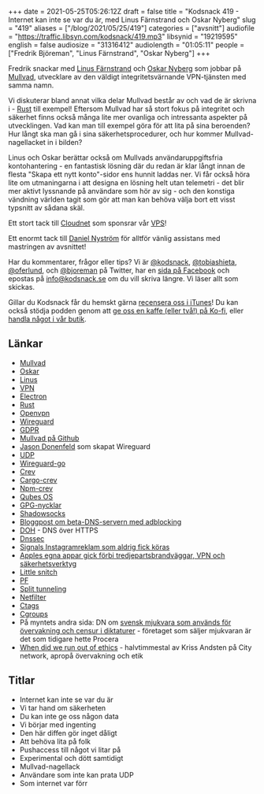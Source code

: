+++
date = 2021-05-25T05:26:12Z
draft = false
title = "Kodsnack 419 - Internet kan inte se var du är, med Linus Färnstrand och Oskar Nyberg"
slug = "419"
aliases = ["/blog/2021/05/25/419"]
categories = ["avsnitt"]
audiofile = "https://traffic.libsyn.com/kodsnack/419.mp3"
libsynid = "19219595"
english = false
audiosize = "31316412"
audiolength = "01:05:11"
people = ["Fredrik Björeman", "Linus Färnstrand", "Oskar Nyberg"]
+++

Fredrik snackar med [Linus Färnstrand](https://github.com/faern) och [Oskar Nyberg](https://www.linkedin.com/in/oskar-nyberg/) som jobbar på [Mullvad](https://mullvad.net/sv/), utvecklare av den väldigt integritetsvärnande VPN-tjänsten med samma namn.

Vi diskuterar bland annat vilka delar Mullvad består av och vad de är skrivna i - [Rust](https://en.wikipedia.org/wiki/Rust_%28programming_language%29) till exempel! Eftersom Mullvad har så stort fokus på integritet och säkerhet finns också många lite mer ovanliga och intressanta aspekter på utvecklingen. Vad kan man till exempel göra för att lita på sina beroenden? Hur långt ska man gå i sina säkerhetsprocedurer, och hur kommer Mullvad-nagellacket in i bilden?

Linus och Oskar berättar också om Mullvads användaruppgiftsfria kontohantering - en fantastisk lösning där du redan är klar långt innan de flesta "Skapa ett nytt konto"-sidor ens hunnit laddas ner. Vi får också höra lite om utmaningarna i att designa en lösning helt utan telemetri - det blir mer aktivt lyssnande på användare som hör av sig - och den konstiga vändning världen tagit som gör att man kan behöva välja bort ett visst typsnitt av sådana skäl.

Ett stort tack till [Cloudnet](https://www.cloudnet.se) som sponsrar vår [VPS](https://en.wikipedia.org/wiki/Virtual_private_server)!

Ett enormt tack till [Daniel Nyström](https://www.facebook.com/TONITIUSMEDIA) för alltför vänlig assistans med mastringen av avsnittet! 

Har du kommentarer, frågor eller tips? Vi är [@kodsnack](https://www.twitter.com/kodsnack), [@tobiashieta](https://www.twitter.com/tobiashieta), [@oferlund](https://www.twitter.com/oferlund), och [@bjoreman](https://www.twitter.com/bjoreman) på Twitter, har en [sida på Facebook](https://www.facebook.com/kodsnack) och epostas på [info@kodsnack.se](mailto:info@kodsnack.se) om du vill skriva längre. Vi läser allt som skickas.

Gillar du Kodsnack får du hemskt gärna [recensera oss i iTunes](https://itunes.apple.com/se/podcast/kodsnack/id561631498?l=en)! Du kan också stödja podden genom att <a href="https://ko-fi.com/kodsnack" rel="payment">ge oss en kaffe (eller två!) på Ko-fi</a>, eller [handla något i vår butik](https://shop.spreadshirt.se/kodsnack/).

## Länkar ##
* [Mullvad](https://mullvad.net/sv/)
* [Oskar](https://www.linkedin.com/in/oskar-nyberg/)
* [Linus](https://github.com/faern)
* [VPN](https://en.wikipedia.org/wiki/Virtual_private_network)
* [Electron](https://en.wikipedia.org/wiki/Electron_%28software_framework%29)
* [Rust](https://en.wikipedia.org/wiki/Rust_%28programming_language%29)
* [Openvpn](https://en.wikipedia.org/wiki/OpenVPN)
* [Wireguard](https://en.wikipedia.org/wiki/WireGuard)
* [GDPR](https://en.wikipedia.org/wiki/General_Data_Protection_Regulation)
* [Mullvad på Github](https://github.com/mullvad)
* [Jason Donenfeld](https://www.zx2c4.com/) som skapat Wireguard
* [UDP](https://en.wikipedia.org/wiki/User_Datagram_Protocol)
* [Wireguard-go](https://git.zx2c4.com/wireguard-go/about/)
* [Crev](https://github.com/crev-dev/crev/)
* [Cargo-crev](https://github.com/crev-dev/cargo-crev)
* [Npm-crev](https://www.npmjs.com/package/crev)
* [Qubes OS](https://en.wikipedia.org/wiki/Qubes_OS)
* [GPG-nycklar](https://en.wikipedia.org/wiki/GNU_Privacy_Guard)
* [Shadowsocks](https://en.wikipedia.org/wiki/Shadowsocks)
* [Bloggpost om beta-DNS-servern med adblocking](https://mullvad.net/sv/blog/2021/3/3/mullvad-doh-and-dot-beta-release/)
* [DOH](https://en.wikipedia.org/wiki/DNS_over_HTTPS) - DNS över HTTPS
* [Dnssec](https://en.wikipedia.org/wiki/Domain_Name_System_Security_Extensions)
* [Signals Instagramreklam som aldrig fick köras](https://signal.org/blog/the-instagram-ads-you-will-never-see/)
* [Apples egna appar gick förbi tredjepartsbrandväggar, VPN och säkerhetsverktyg](https://www.zdnet.com/article/apple-removes-feature-that-allowed-its-apps-to-bypass-macos-firewalls-and-vpns/)
* [Little snitch](https://www.obdev.at/products/littlesnitch/index.html)
* [PF](https://en.wikipedia.org/wiki/PF_%28firewall%29)
* [Split tunneling](https://en.wikipedia.org/wiki/Split_tunneling)
* [Netfilter](https://en.wikipedia.org/wiki/Netfilter)
* [Ctags](https://en.wikipedia.org/wiki/Ctags)
* [Cgroups](https://en.wikipedia.org/wiki/Cgroups)
* På myntets andra sida: DN om [svensk mjukvara som används för övervakning och censur i diktaturer](https://www.dn.se/svenska-censurfabriken/) - företaget som säljer mjukvaran är det som tidigare hette Procera
* [When did we run out of ethics](https://www.youtube.com/watch?v=TMp7eRz0-dU) - halvtimmestal av Kriss Andsten på City network, apropå övervakning och etik

## Titlar ##
* Internet kan inte se var du är
* Vi tar hand om säkerheten
* Du kan inte ge oss någon data
* Vi börjar med ingenting
* Den här diffen gör inget dåligt
* Att behöva lita på folk
* Pushaccess till något vi litar på
* Experimental och dött samtidigt
* Mullvad-nagellack
* Användare som inte kan prata UDP
* Som internet var förr